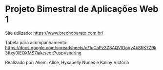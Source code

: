 # Projeto Bimestral de Aplicações Web 1

Site utilizado: https://www.brechobarato.com.br/

Tabela para acompanhamento: https://docs.google.com/spreadsheets/d/1uCaPz3Z8AQVIOoVy4kSfjK7Z9k3ftxy0IEQXMS7iakc/edit?usp=sharing

Realizado por: Akemi Alice, Hysabelly Nunes e Kaliny Victória 
